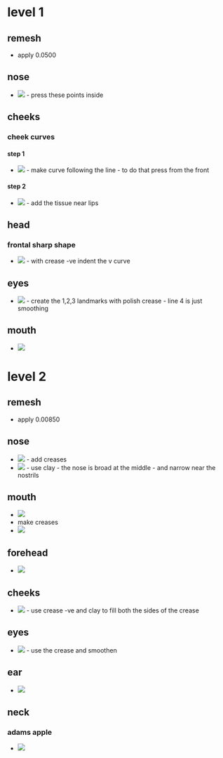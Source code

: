 # level 1

## remesh

- apply 0.0500

## nose

- <img src="./images/press-tissue-for-nose.png">
    - press these points inside

## cheeks

### cheek curves

#### step 1

- <img src="./images/cheeks-shape-from-eye-socket.png">
    - make curve following the line
        - to do that press from the front

#### step 2

- <img src="./images/cheeks-muscles.png">
    - add the tissue near lips

## head

### frontal sharp shape

- <img src="./images/frontal-sharp-shape.png">
    - with crease -ve indent the v curve

## eyes

- <img src="./images/mark-the-eye.png">
    - create the 1,2,3 landmarks with polish crease 
    - line 4 is just smoothing

## mouth

- <img src="./images/mark-mouth-lips.png">

# level 2

## remesh

- apply 0.00850

## nose

- <img src="./images/l2-nostrils-creases.png">
    - add creases
- <img src="./images/l2-nose-shape-clay.png">
    - use clay
    - the nose is broad at the middle
    - and narrow near the nostrils

## mouth

- <img src="./images/l2-lips-base.png">
- make creases
- <img src="./images/l2-lips-creases.png">

## forehead

- <img src="./images/l2-forehead.png">

## cheeks

- <img src="./images/l2-cheek-and-nostril-landmark.png">
    - use crease -ve and clay to fill both the sides of the crease

## eyes

- <img src="./images/l2-eyeball-socket-landmark.png">
    - use the crease and smoothen

## ear

- <img src="./images/l2-ear-landmarks.png">

## neck

### adams apple

- <img src="./images/adams-apple-v-shape-trick.png">
